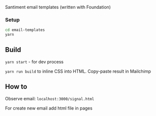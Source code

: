 Santiment email templates (written with Foundation)

### Setup

```bash
cd email-templates
yarn
```

## Build

`yarn start` - for dev process

`yarn run build` to inline CSS into HTML. Copy-paste result in Mailchimp

## How to

Observe email: `localhost:3000/signal.html`

For create new email add html file in pages
